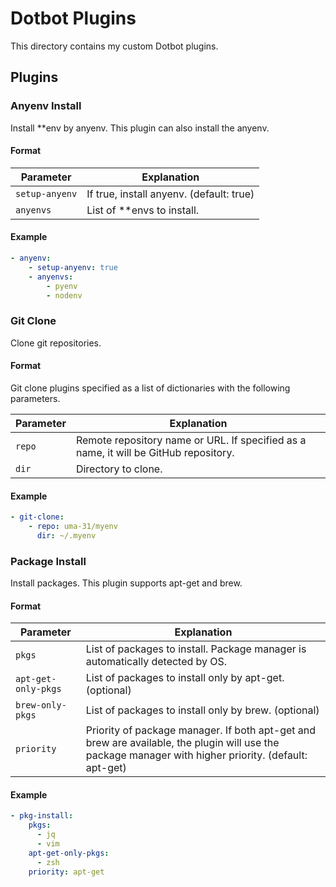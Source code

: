 # Dotbot Plugins

This directory contains my custom Dotbot plugins.

## Plugins

### Anyenv Install

Install \*\*env by anyenv. This plugin can also install the anyenv.

#### Format

| Parameter      | Explanation                              |
| -------------- | ---------------------------------------- |
| `setup-anyenv` | If true, install anyenv. (default: true) |
| `anyenvs`      | List of \*\*envs to install.             |

#### Example

```yaml
- anyenv:
    - setup-anyenv: true
    - anyenvs:
        - pyenv
        - nodenv
```

### Git Clone

Clone git repositories.

#### Format

Git clone plugins specified as a list of dictionaries with the following parameters.

| Parameter | Explanation                                                                          |
| --------- | ------------------------------------------------------------------------------------ |
| `repo`    | Remote repository name or URL. If specified as a name, it will be GitHub repository. |
| `dir`     | Directory to clone.                                                                  |

#### Example

```yaml
- git-clone:
    - repo: uma-31/myenv
      dir: ~/.myenv
```

### Package Install

Install packages. This plugin supports apt-get and brew.

#### Format

| Parameter           | Explanation                                                                                                                                           |
| ------------------- | ----------------------------------------------------------------------------------------------------------------------------------------------------- |
| `pkgs`              | List of packages to install. Package manager is automatically detected by OS.                                                                         |
| `apt-get-only-pkgs` | List of packages to install only by apt-get. (optional)                                                                                               |
| `brew-only-pkgs`    | List of packages to install only by brew. (optional)                                                                                                  |
| `priority`          | Priority of package manager. If both apt-get and brew are available, the plugin will use the package manager with higher priority. (default: apt-get) |

#### Example

```yaml
- pkg-install:
    pkgs:
      - jq
      - vim
    apt-get-only-pkgs:
      - zsh
    priority: apt-get
```
